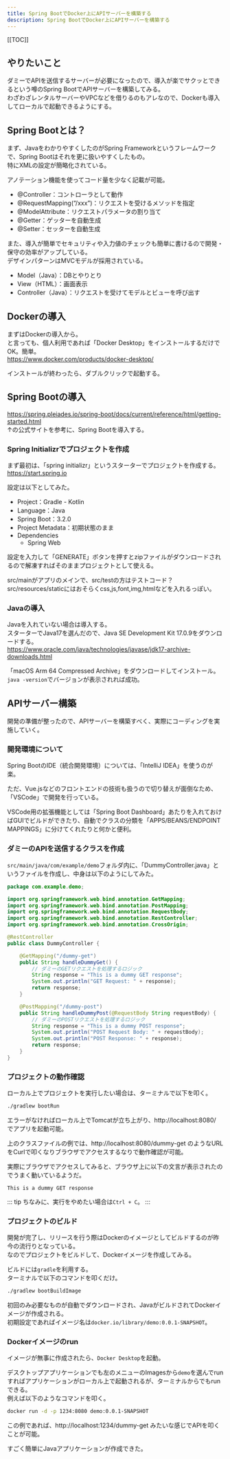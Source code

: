 ```yaml
---
title: Spring BootでDocker上にAPIサーバーを構築する
description: Spring BootでDocker上にAPIサーバーを構築する
---
```


[[TOC]]

## やりたいこと
ダミーでAPIを送信するサーバーが必要になったので、導入が楽でサクッとできるという噂のSpring BootでAPIサーバーを構築してみる。  
わざわざレンタルサーバーやVPCなどを借りるのもアレなので、Dockerも導入してローカルで起動できるようにする。


## Spring Bootとは？
まず、JavaをわかりやすくしたのがSpring Frameworkというフレームワークで、Spring Bootはそれを更に扱いやすくしたもの。  
特にXMLの設定が簡略化されている。  
  
アノテーション機能を使ってコード量を少なく記載が可能。  

* @Controller：コントローラとして動作
* @RequestMapping(“/xxx”)：リクエストを受けるメソッドを指定
* @ModelAttribute：リクエストパラメータの割り当て
* @Getter：ゲッターを自動生成
* @Setter：セッターを自動生成

また、導入が簡単でセキュリティや入力値のチェックも簡単に書けるので開発・保守の効率がアップしている。  
デザインパターンはMVCモデルが採用されている。

* Model（Java）：DBとやりとり
* View（HTML）：画面表示
* Controller（Java）：リクエストを受けてモデルとビューを呼び出す


## Dockerの導入
まずはDockerの導入から。  
と言っても、個人利用であれば「Docker Desktop」をインストールするだけでOK。簡単。  
https://www.docker.com/products/docker-desktop/  
  
インストールが終わったら、ダブルクリックで起動する。


## Spring Bootの導入
https://spring.pleiades.io/spring-boot/docs/current/reference/html/getting-started.html  
↑の公式サイトを参考に、Spring Bootを導入する。  

### Spring Initializrでプロジェクトを作成
まず最初は、「spring initializr」というスターターでプロジェクトを作成する。  
https://start.spring.io  
  
設定は以下としてみた。  
* Project：Gradle - Kotlin
* Language：Java
* Spring Boot：3.2.0
* Project Metadata：初期状態のまま
* Dependencies
    * Spring Web

設定を入力して「GENERATE」ボタンを押すとzipファイルがダウンロードされるので解凍すればそのままプロジェクトとして使える。  

src/mainがアプリのメインで、src/testの方はテストコード？  
src/resources/staticにはおそらくcss,js,font,img,htmlなどを入れるっぽい。


### Javaの導入
Javaを入れていない場合は導入する。  
スターターでJava17を選んだので、Java SE Development Kit 17.0.9をダウンロードする。  
https://www.oracle.com/java/technologies/javase/jdk17-archive-downloads.html  

「macOS Arm 64 Compressed Archive」をダウンロードしてインストール。  
`java -version`でバージョンが表示されれば成功。


## APIサーバー構築
開発の準備が整ったので、APIサーバーを構築すべく、実際にコーディングを実施していく。


### 開発環境について
Spring BootのIDE（統合開発環境）については、「IntelliJ IDEA」を使うのが楽。  
  
ただ、Vue.jsなどのフロントエンドの技術も扱うので切り替えが面倒なため、「VSCode」で開発を行っている。  
  
VSCode用の拡張機能としては「Spring Boot Dashboard」あたりを入れておけばGUIでビルドができたり、自動でクラスの分類を「APPS/BEANS/ENDPOINT MAPPINGS」に分けてくれたりと何かと便利。  


### ダミーのAPIを送信するクラスを作成
`src/main/java/com/example/demo`フォルダ内に、「DummyController.java」というファイルを作成し、中身は以下のようにしてみた。  
  
```java
package com.example.demo;

import org.springframework.web.bind.annotation.GetMapping;
import org.springframework.web.bind.annotation.PostMapping;
import org.springframework.web.bind.annotation.RequestBody;
import org.springframework.web.bind.annotation.RestController;
import org.springframework.web.bind.annotation.CrossOrigin;

@RestController
public class DummyController {

    @GetMapping("/dummy-get")
    public String handleDummyGet() {
        // ダミーのGETリクエストを処理するロジック
        String response = "This is a dummy GET response";
        System.out.println("GET Request: " + response);
        return response;
    }

    @PostMapping("/dummy-post")
    public String handleDummyPost(@RequestBody String requestBody) {
        // ダミーのPOSTリクエストを処理するロジック
        String response = "This is a dummy POST response";
        System.out.println("POST Request Body: " + requestBody);
        System.out.println("POST Response: " + response);
        return response;
    }
}
```


### プロジェクトの動作確認
ローカル上でプロジェクトを実行したい場合は、ターミナルで以下を叩く。  
  
```zsh
./gradlew bootRun
```

エラーがなければローカル上でTomcatが立ち上がり、http://localhost:8080/ でアプリを起動可能。  
  
上のクラスファイルの例では、http://localhost:8080/dummy-get のようなURLをCurlで叩くなりブラウザでアクセスするなりで動作確認が可能。  
  
実際にブラウザでアクセスしてみると、ブラウザ上に以下の文言が表示されたのでうまく動いているようだ。

```
This is a dummy GET response
```

::: tip
ちなみに、実行をやめたい場合は`Ctrl + C`。
:::


### プロジェクトのビルド
開発が完了し、リリースを行う際はDockerのイメージとしてビルドするのが昨今の流行りとなっている。  
なのでプロジェクトをビルドして、Dockerイメージを作成してみる。  
  
ビルドには`gradle`を利用する。  
ターミナルで以下のコマンドを叩くだけ。  
  
```zsh
./gradlew bootBuildImage
```
  
初回のみ必要なものが自動でダウンロードされ、JavaがビルドされてDockerイメージが作成される。  
初期設定であればイメージ名は`docker.io/library/demo:0.0.1-SNAPSHOT`。  


### Dockerイメージのrun
イメージが無事に作成されたら、`Docker Desktop`を起動。  
  
デスクトップアプリケーションでも左のメニューのImagesから`demo`を選んでrunすればアプリケーションがローカル上で起動されるが、ターミナルからでもrunできる。    
例えば以下のようなコマンドを叩く。  

```zsh
docker run -d -p 1234:8080 demo:0.0.1-SNAPSHOT
```

この例であれば、http://localhost:1234/dummy-get みたいな感じでAPIを叩くことが可能。
  
すごく簡単にJavaアプリケーションが作成できた。  
